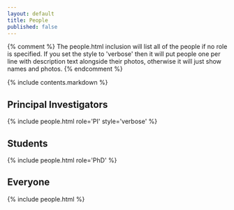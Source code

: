 ```yaml
---
layout: default
title: People
published: false
---
```


{% comment %}
The people.html inclusion will list all of the people if no role is specified.  If you set the style to 'verbose' then it will put people one per line with description text alongside their photos, otherwise it will just show names and photos.
{% endcomment %}

{% include contents.markdown %}

Principal Investigators
-----------------------

{% include people.html role='PI' style='verbose' %}

Students
--------

{% include people.html role='PhD' %}

Everyone
--------

{% include people.html %}
